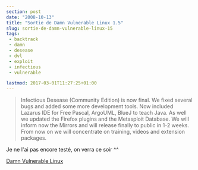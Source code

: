 ```yaml
---
section: post
date: "2008-10-13"
title: "Sortie de Damn Vulnerable Linux 1.5"
slug: sortie-de-damn-vulnerable-linux-15
tags:
 - backtrack
 - damn
 - desease
 - dvl
 - exploit
 - infectious
 - vulnerable

lastmod: 2017-03-01T11:27:25+01:00
---
```


> Infectious Desease (Community Edition) is now final. We fixed several bugs and added some more development tools. Now included Lazarus IDE for Free Pascal, ArgoUML, BlueJ to teach Java. As well we updated the Firefox plugins and the Metasploit Database. We will inform now the Mirrors and will release finally to public in 1-2 weeks. From now on we will concentrate on training, videos and extension packages.


Je ne l'ai pas encore testé, on verra ce soir ^^

[Damn Vulnerable Linux](http://www.damnvulnerablelinux.org)
